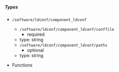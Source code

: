  ##### Types
  - `/software/ldconf/component_ldconf`
    - `/software/ldconf/component_ldconf/conffile`
      - required
    - type: string
    - `/software/ldconf/component_ldconf/paths`
      - optional
    - type: string

 - Functions
